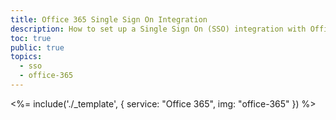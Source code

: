 ```yaml
---
title: Office 365 Single Sign On Integration
description: How to set up a Single Sign On (SSO) integration with Office 365 and Auth0.
toc: true
public: true
topics:
  - sso
  - office-365
---
```


<%= include('./_template', {
  service: "Office 365",
  img: "office-365"
}) %>
